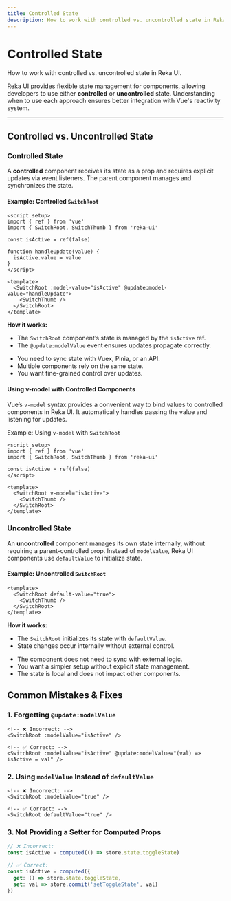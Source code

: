 ```yaml
---
title: Controlled State
description: How to work with controlled vs. uncontrolled state in Reka UI.
---
```


# Controlled State

<Description>
How to work with controlled vs. uncontrolled state in Reka UI.
</Description>

Reka UI provides flexible state management for components, allowing developers to use either **controlled** or **uncontrolled** state. Understanding when to use each approach ensures better integration with Vue's reactivity system.

---

## Controlled vs. Uncontrolled State

### Controlled State
A **controlled** component receives its state as a prop and requires explicit updates via event listeners. The parent component manages and synchronizes the state.

#### Example: Controlled `SwitchRoot`

```vue
<script setup>
import { ref } from 'vue'
import { SwitchRoot, SwitchThumb } from 'reka-ui'

const isActive = ref(false)

function handleUpdate(value) {
  isActive.value = value
}
</script>

<template>
  <SwitchRoot :model-value="isActive" @update:model-value="handleUpdate">
    <SwitchThumb />
  </SwitchRoot>
</template>
```

**How it works:**
- The `SwitchRoot` component’s state is managed by the `isActive` ref.
- The `@update:modelValue` event ensures updates propagate correctly.

<Callout type="tip" title="Use controlled state when:">

- You need to sync state with Vuex, Pinia, or an API.
- Multiple components rely on the same state.
- You want fine-grained control over updates.

</Callout>

#### Using v-model with Controlled Components

Vue’s `v-model` syntax provides a convenient way to bind values to controlled components in Reka UI. It automatically handles passing the value and listening for updates.

Example: Using `v-model` with `SwitchRoot`

```vue
<script setup>
import { ref } from 'vue'
import { SwitchRoot, SwitchThumb } from 'reka-ui'

const isActive = ref(false)
</script>

<template>
  <SwitchRoot v-model="isActive">
    <SwitchThumb />
  </SwitchRoot>
</template>
```

### Uncontrolled State
An **uncontrolled** component manages its own state internally, without requiring a parent-controlled prop. Instead of `modelValue`, Reka UI components use `defaultValue` to initialize state.

#### Example: Uncontrolled `SwitchRoot`
```vue
<template>
  <SwitchRoot default-value="true">
    <SwitchThumb />
  </SwitchRoot>
</template>
```

**How it works:**
- The `SwitchRoot` initializes its state with `defaultValue`.
- State changes occur internally without external control.

<Callout type="tip" title="Use uncontrolled state when:">

- The component does not need to sync with external logic.
- You want a simpler setup without explicit state management.
- The state is local and does not impact other components.

</Callout>

## Common Mistakes & Fixes

### 1. Forgetting `@update:modelValue`

```vue
<!-- ❌ Incorrect: -->
<SwitchRoot :modelValue="isActive" />

<!-- ✅ Correct: -->
<SwitchRoot :modelValue="isActive" @update:modelValue="(val) => isActive = val" />
```

### 2. Using `modelValue` Instead of `defaultValue`

```vue
<!-- ❌ Incorrect: -->
<SwitchRoot :modelValue="true" />

<!-- ✅ Correct: -->
<SwitchRoot defaultValue="true" />
```

### 3. Not Providing a Setter for Computed Props

```ts
// ❌ Incorrect:
const isActive = computed(() => store.state.toggleState)

// ✅ Correct:
const isActive = computed({
  get: () => store.state.toggleState,
  set: val => store.commit('setToggleState', val)
})
```
